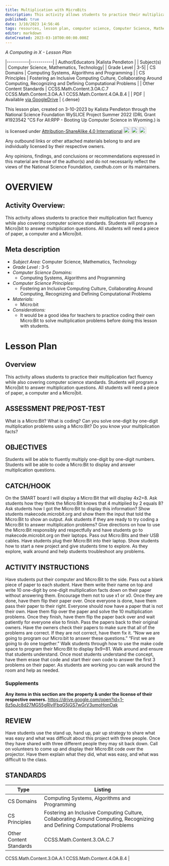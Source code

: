 ```yaml
---
title: Multiplication with MicroBits
description: This activity allows students to practice their multiplication fact fluency while also covering computer science standards. Students will program a Micro|bit to answer multiplication questions. All students will need a piece of paper, a computer and a Micro|bit.
published: true
date: 3/10/2023 14:56:46
tags: resources, lesson plan, computer science, Computer Science, Mathematics, Technology 
editor: markdown
dateCreated: 2023-03-10T00:00:00.000Z
---
```

*A Computing in X - Lesson Plan*

|-----------|-----------|
| Author/Educators |Kalista Pendleton |
| Subject(s) | Computer Science, Mathematics, Technology|
| Grade Level | 3-5|
| CS Domains | Computing Systems, Algorithms and Programming |
| CS Principles | Fostering an Inclusive Computing Culture, Collaborating Around Computing, Recognizing and Defining Computational Problems |
| Other Content Standards | CCSS.Math.Content.3.OA.C.7
CCSS.Math.Content.3.OA.A.1
CCSS.Math.Content.4.OA.B.4 | 
| PDF | Available [via GoogleDrive](https://drive.google.com/open?id=1XYrunUWYI1OaHV1Oguzd18cCwBpVxOVN) |
{.dense}






This lesson plan, created on 3-10-2023 by Kalista Pendleton through the National Science Foundation WySLICE Project Summer 2022 (DRL Grant #1923542 "CS For All:RPP - Booting Up Computer Science in Wyoming.) is  <p xmlns:cc="http://creativecommons.org/ns#" >  is licensed under <a href="http://creativecommons.org/licenses/by-sa/4.0/?ref=chooser-v1" target="_blank" rel="license noopener noreferrer" style="display:inline-block;">Attribution-ShareAlike 4.0 International<img style="height:22px!important;margin-left:3px;vertical-align:text-bottom;" src="https://mirrors.creativecommons.org/presskit/icons/cc.svg?ref=chooser-v1"><img style="height:22px!important;margin-left:3px;vertical-align:text-bottom;" src="https://mirrors.creativecommons.org/presskit/icons/by.svg?ref=chooser-v1"><img style="height:22px!important;margin-left:3px;vertical-align:text-bottom;" src="https://mirrors.creativecommons.org/presskit/icons/sa.svg?ref=chooser-v1"></a></p>


Any outbound links or other attached materials belong to and are individually licensed by their respective owners. 


Any opinions, findings, and conclusions or recommendations expressed in this material are those of the author(s) and do not necessarily reflect the views of the National Science Foundation, cxedhub.com or its maintainers.


# OVERVIEW
## Activity Overview:  
This activity allows students to practice their multiplication fact fluency while also covering computer science standards. Students will program a Micro|bit to answer multiplication questions. All students will need a piece of paper, a computer and a Micro|bit.
## Meta description
+ *Subject Area:* Computer Science, Mathematics, Technology 
+ *Grade Level :* 3-5 
+ *Computer Science Domains:*
   + Computing Systems, Algorithms and Programming
+ *Computer Science Principles:*
   + Fostering an Inclusive Computing Culture, Collaborating Around Computing, Recognizing and Defining Computational Problems
+ *Materials:* 
   + Micro:bit
+ *Considerations:*
   + It would be a good idea for teachers to practice coding their own Micro:Bit to solve multiplication problems before doing this lesson with students.


# Lesson Plan
## Overview
This activity allows students to practice their multiplication fact fluency while also covering computer science standards. Students will program a Micro|bit to answer multiplication questions. All students will need a piece of paper, a computer and a Micro|bit.
## ASSESSMENT PRE/POST-TEST
What is a Micro:Bit?
What is coding?
Can you solve one-digit by one-digit multiplication problems using a Micro:Bit?
Do you know your multiplication facts?
## OBJECTIVES
Students will be able to fluently multiply one-digit by one-digit numbers.
Students will be able to code a Micro:Bit to display and answer multiplication questions.


## CATCH/HOOK
On the SMART board I will display a Micro:Bit that will display 4x2=8.
Ask students how they think the Micro:Bit knows that 4 multiplied by 2 equals 8?
Ask students how I got the Micro:Bit to display this information?
Show students makecode.microbit.org and show them the input that told the Micro:Bit to show an output.
Ask students if they are ready to try coding a Micro:Bit to answer multiplication problems?
Give directions on how to use the Micro:Bit responsibly and respectfully and have students go to makecode.microbit.org on their laptops.
Pass out Micro:Bits and their USB cables. 
Have students plug their Micro:Bit into their laptop.
Show students how to start a new project and give students time to explore.
As they explore, walk around and help students troubleshoot any problems.


## ACTIVITY INSTRUCTIONS
Have students put their computer and Micro:Bit to the side.
Pass out a blank piece of paper to each student. 
Have them write their name on top and write 10 one-digit by one-digit multiplication facts down on their paper without answering them. Encourage them not to use x1 or x0. Once they are done, have them flip their paper over.
Once everyone is done, have them pass their paper to their right. Everyone should now have a paper that is not their own. 
Have them flip over the paper and solve the 10 multiplication problems. Once they finish, have them flip the paper back over and wait patiently for everyone else to finish.
Pass the papers back to their original owners. Have the owners check their papers to make sure that all of the problems are correct. If they are not correct, have them fix it.
“Now we are going to program our Micro:bit to answer these questions.”
“First we are going to do one together.” Walk students through how to use the make code space to program their Micro:Bit to display  9x9=81. Walk around and ensure that students understand. 
Once most students understand the concept, have them erase that code and start their own code to answer the first 3 problems on their paper.
As students are working you can walk around the room and help as needed.


### Supplements
**Any items in this section are the property & under the license of their respective owners.**
https://drive.google.com/open?id=1-8z5pJc8d27MG55gRlvIFbqG5jGS7wGrV3umoHonOak




## REVIEW
Have students use the stand up, hand up, pair up strategy to share what was easy and what was difficult about this project with three people. Once they have shared with three different people they may sit back down.
Call on volunteers to come up and display their Micro:Bit code over the projector. Have them explain what they did, what was easy, and what was difficult to the class.
## STANDARDS        
| Type | Listing | 
|-----------|-----------|
| CS Domains  | Computing Systems, Algorithms and Programming|
| CS Principles   | Fostering an Inclusive Computing Culture, Collaborating Around Computing, Recognizing and Defining Computational Problems|
| Other Content Standards | CCSS.Math.Content.3.OA.C.7
CCSS.Math.Content.3.OA.A.1
CCSS.Math.Content.4.OA.B.4  |